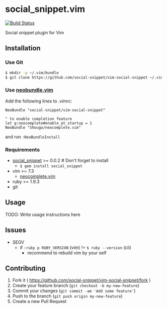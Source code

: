 # social_snippet.vim

[![Build Status](https://travis-ci.org/social-snippet/vim-social-snippet.svg?branch=master)](https://travis-ci.org/social-snippet/vim-social-snippet)

Social snippet plugin for Vim

## Installation

### Use Git

```bash
$ mkdir -p ~/.vim/bundle
$ git clone https://github.com/social-snippet/vim-social-snippet ~/.vim/bundle/vim-social-snippet
```

### Use [neobundle.vim](https://github.com/Shougo/neobundle.vim)

Add the following lines to .vimrc:

```viml
NeoBundle "social-snippet/vim-social-snippet"

" to enable completion feature
let g:neocomplete#enable_at_startup = 1
NeoBundle "Shougo/neocomplete.vim"
```

and run `:NeoBundleInstall`

### Requirements

* [social_snippet](https://social-snippet.github.io/) >= 0.0.2 # Don't forget to install
  * `$ gem install social_snippet`
* vim >= 7.3
  * [neocomplete.vim](https://github.com/Shougo/neocomplete.vim)
* ruby >= 1.9.3
* git

## Usage

TODO: Write usage instructions here

## Issues

* SEGV
  * if `:ruby p RUBY_VERSION` (vim) != `$ ruby --version` (cli)
    * recommend to rebuild vim by your self


## Contributing

1. Fork it ( https://github.com/social-snippet/vim-social-snippet/fork )
2. Create your feature branch (`git checkout -b my-new-feature`)
3. Commit your changes (`git commit -am 'Add some feature'`)
4. Push to the branch (`git push origin my-new-feature`)
5. Create a new Pull Request

